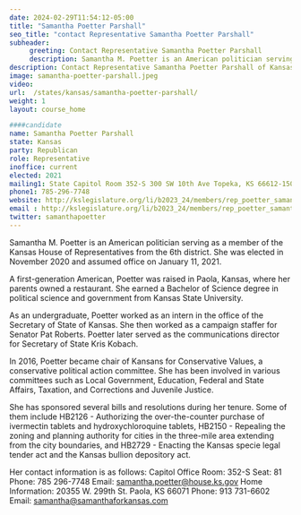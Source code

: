 ```yaml
---
date: 2024-02-29T11:54:12-05:00
title: "Samantha Poetter Parshall"
seo_title: "contact Representative Samantha Poetter Parshall"
subheader:
     greeting: Contact Representative Samantha Poetter Parshall
     description: Samantha M. Poetter is an American politician serving as a member of the Kansas House of Representatives from the 6th district. She was elected in November 2020 and assumed office on January 11, 2021.
description: Contact Representative Samantha Poetter Parshall of Kansas. Contact information for Samantha Poetter Parshall includes email address, phone number, and mailing address.
image: samantha-poetter-parshall.jpeg
video:
url:  /states/kansas/samantha-poetter-parshall/
weight: 1
layout: course_home

####candidate
name: Samantha Poetter Parshall
state: Kansas
party: Republican
role: Representative
inoffice: current
elected: 2021
mailing1: State Capitol Room 352-S 300 SW 10th Ave Topeka, KS 66612-1504
phone1: 785-296-7748
website: http://kslegislature.org/li/b2023_24/members/rep_poetter_samantha_1/
email : http://kslegislature.org/li/b2023_24/members/rep_poetter_samantha_1/
twitter: samanthapoetter
---
```


Samantha M. Poetter is an American politician serving as a member of the Kansas House of Representatives from the 6th district. She was elected in November 2020 and assumed office on January 11, 2021.

A first-generation American, Poetter was raised in Paola, Kansas, where her parents owned a restaurant. She earned a Bachelor of Science degree in political science and government from Kansas State University.

As an undergraduate, Poetter worked as an intern in the office of the Secretary of State of Kansas. She then worked as a campaign staffer for Senator Pat Roberts. Poetter later served as the communications director for Secretary of State Kris Kobach.

In 2016, Poetter became chair of Kansans for Conservative Values, a conservative political action committee. She has been involved in various committees such as Local Government, Education, Federal and State Affairs, Taxation, and Corrections and Juvenile Justice.

She has sponsored several bills and resolutions during her tenure. Some of them include HB2126 - Authorizing the over-the-counter purchase of ivermectin tablets and hydroxychloroquine tablets, HB2150 - Repealing the zoning and planning authority for cities in the three-mile area extending from the city boundaries, and HB2729 - Enacting the Kansas specie legal tender act and the Kansas bullion depository act.

Her contact information is as follows:
Capitol Office Room: 352-S
Seat: 81
Phone: 785 296-7748
Email: samantha.poetter@house.ks.gov
Home Information: 20355 W. 299th St. Paola, KS 66071
Phone: 913 731-6602
Email: samantha@samanthaforkansas.com
